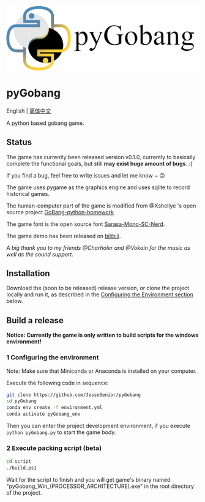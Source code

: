 ![LOGO](res/image/LOGO_light.png)

# pyGobang

English | [简体中文](./README_CN.md)

A python based gobang game.

## Status

The game has currently been released version v0.1.0, currently to basically complete the functional goals, but still **may exist huge amount of bugs**. :(

If you find a bug, feel free to write issues and let me know ~ 😉

The game uses pygame as the graphics engine and uses sqlite to record historical games.

The human-computer part of the game is modified from @Xshellye 's open source project [GoBang-python-homework](https://github.com/Xshellye/GoBang-python-homework).

The game font is the open source font [Sarasa-Mono-SC-Nerd](https://github.com/laishulu/Sarasa-Mono-SC-Nerd).

The game demo has been released on [bilibili](https://www.bilibili.com/video/BV1iL4y1N79m).

*A big thank you to my friends @Charholer and @Vokain for the music as well as the sound support.*

## Installation

Download the (soon to be released) release version, or clone the project locally and run it, as described in the [Configuring the Environment section](#1-configuring-the-environment) below.

## Build a release

**Notice: Currently the game is only written to build scripts for the windows environment!**

### 1 Configuring the environment

Note: Make sure that Miniconda or Anaconda is installed on your computer.

Execute the following code in sequence:

```sh
git clone https://github.com/JesseSenior/pyGobang
cd pyGobang
conda env create -f environment.yml
conda activate pyGobang_env
```

Then you can enter the project development environment, if you execute `python pyGobang.py` to start the game body.

### 2 Execute packing script (beta)

```sh
cd script
./build.ps1
```

Wait for the script to finish and you will get game's binary named "pyGobang_Win_(PROCESSOR_ARCHITECTURE).exe" in the root directory of the project.
